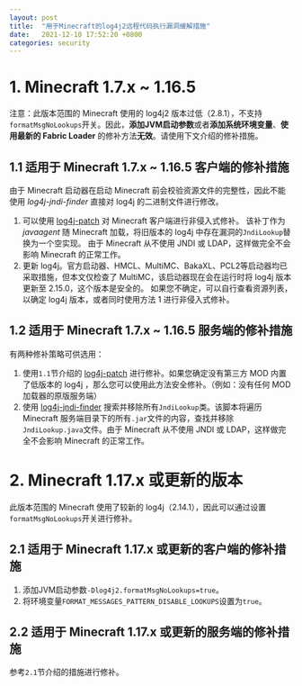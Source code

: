 ```yaml
---
layout: post
title:  "用于Minecraft的log4j2远程代码执行漏洞缓解措施"
date:   2021-12-10 17:52:20 +0800
categories: security
---
```


# 1. Minecraft 1.7.x ~ 1.16.5

注意：此版本范围的 Minecraft 使用的 log4j2 版本过低（2.8.1），不支持`formatMsgNoLookups`开关。因此，**添加JVM启动参数**或者**添加系统环境变量**、**使用最新的 Fabric Loader** 的修补方法**无效**。请使用下文介绍的修补措施。

## 1.1 适用于 Minecraft 1.7.x ~ 1.16.5 客户端的修补措施

由于 Minecraft 启动器在启动 Minecraft 前会校验资源文件的完整性，因此不能使用 *log4j-jndi-finder* 直接对 log4j 的二进制文件进行修改。

1. 可以使用 [log4j-patch](https://github.com/Glavo/log4j-patch) 对 Minecraft 客户端进行非侵入式修补。
   该补丁作为 *javaagent* 随 Minecraft 加载，将旧版本的 log4j 中存在漏洞的`JndiLookup`替换为一个空实现。
   由于 Minecraft 从不使用 JNDI 或 LDAP，这样做完全不会影响 Minecraft 的正常工作。
2. 更新 log4j。官方启动器、HMCL、MultiMC、BakaXL、PCL2等启动器均已采取措施，但本文仅检查了 MultiMC，该启动器现在会在运行时将 log4j 版本更新至 2.15.0，这个版本是安全的。
   如果您不确定，可以自行查看资源列表，以确定 log4j 版本，或者同时使用方法 1 进行非侵入式修补。

## 1.2 适用于 Minecraft 1.7.x ~ 1.16.5 服务端的修补措施

有两种修补策略可供选用：

1. 使用`1.1`节介绍的 [log4j-patch](https://github.com/Glavo/log4j-patch) 进行修补。如果您确定没有第三方 MOD 内置了低版本的 log4j ，那么您可以使用此方法安全修补。（例如：没有任何 MOD 加载器的原版服务端）
2. 使用 [log4j-jndi-finder](https://github.com/keuin/log4j-jndi-finder) 搜索并移除所有`JndiLookup`类。该脚本将遍历 Minecraft 服务端目录下的所有`.jar`文件的内容，查找并移除`JndiLookup.java`文件。由于 Minecraft 从不使用 JNDI 或 LDAP，这样做完全不会影响 Minecraft 的正常工作。



# 2. Minecraft 1.17.x 或更新的版本

此版本范围的 Minecraft 使用了较新的 log4j（2.14.1），因此可以通过设置`formatMsgNoLookups`开关进行修补。

## 2.1 适用于 Minecraft 1.17.x 或更新的客户端的修补措施

1. 添加JVM启动参数`-Dlog4j2.formatMsgNoLookups=true`。
2. 将环境变量`FORMAT_MESSAGES_PATTERN_DISABLE_LOOKUPS`设置为`true`。

## 2.2 适用于 Minecraft 1.17.x 或更新的服务端的修补措施

参考`2.1`节介绍的措施进行修补。

